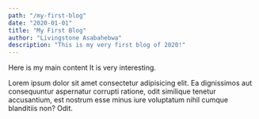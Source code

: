```yaml
---
path: "/my-first-blog"
date: "2020-01-01"
title: "My First Blog"
author: "Livingstone Asabahebwa"
description: "This is my very first blog of 2020!"
---
```


Here is my main content
It is very interesting.

Lorem ipsum dolor sit amet consectetur adipisicing elit. Ea dignissimos
aut consequuntur aspernatur corrupti ratione, odit similique tenetur
accusantium, est nostrum esse minus iure voluptatum nihil cumque
blanditiis non? Odit.
